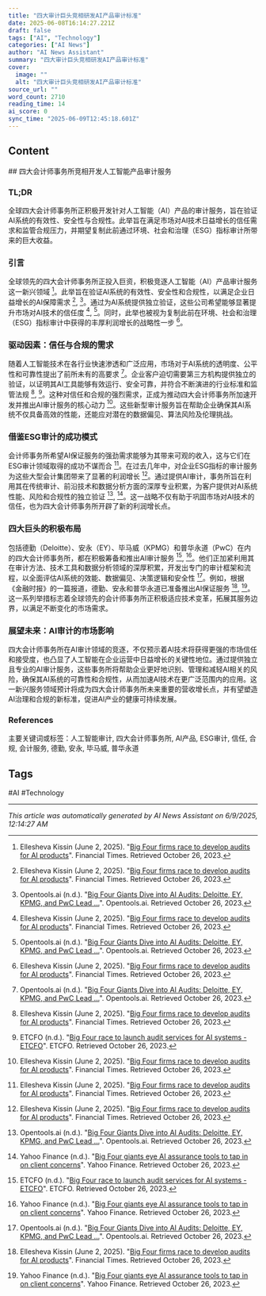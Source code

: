 ```yaml
---
title: "四大审计巨头竞相研发AI产品审计标准"
date: 2025-06-08T16:14:27.221Z
draft: false
tags: ["AI", "Technology"]
categories: ["AI News"]
author: "AI News Assistant"
summary: "四大审计巨头竞相研发AI产品审计标准"
cover:
  image: ""
  alt: "四大审计巨头竞相研发AI产品审计标准"
source_url: ""
word_count: 2710
reading_time: 14
ai_score: 0
sync_time: "2025-06-09T12:45:18.601Z"
---
```


## Content

<article>
## 四大会计师事务所竞相开发人工智能产品审计服务

### TL;DR

全球四大会计师事务所正积极开发针对人工智能（AI）产品的审计服务，旨在验证AI系统的有效性、安全性与合规性。此举旨在满足市场对AI技术日益增长的信任需求和监管合规压力，并期望复制此前通过环境、社会和治理（ESG）指标审计所带来的巨大收益。

### 引言

全球领先的四大会计师事务所正投入巨资，积极竞逐人工智能（AI）产品审计服务这一新兴领域 [^1]。此举旨在验证AI系统的有效性、安全性和合规性，以满足企业日益增长的AI保障需求 [^1], [^2]。通过为AI系统提供独立验证，这些公司希望能够显著提升市场对AI技术的信任度 [^1], [^2]。同时，此举也被视为复制此前在环境、社会和治理（ESG）指标审计中获得的丰厚利润增长的战略性一步 [^1]。

### 驱动因素：信任与合规的需求

随着人工智能技术在各行业快速渗透和广泛应用，市场对于AI系统的透明度、公平性和可靠性提出了前所未有的高要求 [^2]。企业客户迫切需要第三方机构提供独立的验证，以证明其AI工具能够有效运行、安全可靠，并符合不断演进的行业标准和监管法规 [^1], [^3]。这种对信任和合规的强烈需求，正成为推动四大会计师事务所加速开发并推出AI审计服务的核心动力 [^1]。这些新型审计服务旨在帮助企业确保其AI系统不仅具备高效的性能，还能应对潜在的数据偏见、算法风险及伦理挑战。

### 借鉴ESG审计的成功模式

会计师事务所希望AI保证服务的强劲需求能够为其带来可观的收入，这与它们在ESG审计领域取得的成功不谋而合 [^1]。在过去几年中，对企业ESG指标的审计服务为这些大型会计集团带来了显著的利润增长 [^1]。通过提供AI审计，事务所旨在利用其在传统审计、前沿技术和数据分析方面的深厚专业积累，为客户提供对AI系统性能、风险和合规性的独立验证 [^2], [^4]。这一战略不仅有助于巩固市场对AI技术的信任，也为四大会计师事务所开辟了新的利润增长点。

### 四大巨头的积极布局

包括德勤（Deloitte）、安永（EY）、毕马威（KPMG）和普华永道（PwC）在内的四大会计师事务所，都在积极筹备和推出AI审计服务 [^3], [^4]。他们正加紧利用其在审计方法、技术工具和数据分析领域的深厚积累，开发出专门的审计框架和流程，以全面评估AI系统的效能、数据偏见、决策逻辑和安全性 [^2]。例如，根据《金融时报》的一篇报道，德勤、安永和普华永道已准备推出AI保证服务 [^1], [^4]。这一系列举措标志着全球领先的会计师事务所正积极适应技术变革，拓展其服务边界，以满足不断变化的市场需求。

### 展望未来：AI审计的市场影响

四大会计师事务所在AI审计领域的竞逐，不仅预示着AI技术将获得更强的市场信任和接受度，也凸显了人工智能在企业运营中日益增长的关键性地位。通过提供独立且专业的AI审计服务，这些事务所将帮助企业更好地识别、管理和减轻AI相关的风险，确保其AI系统的可靠性和合规性，从而加速AI技术在更广泛范围内的应用。这一新兴服务领域预计将成为四大会计师事务所未来重要的营收增长点，并有望塑造AI治理和合规的新标准，促进AI产业的健康可持续发展。

### References

[^1]: Ellesheva Kissin (June 2, 2025). "[Big Four firms race to develop audits for AI products](https://koltin.com/wp-content/uploads/2025/06/Big-Four-Firms-Race-to-Develop-Audits-for-AI-Products-FT-6-2-25.pdf)". Financial Times. Retrieved October 26, 2023.
[^2]: Opentools.ai (n.d.). "[Big Four Giants Dive into AI Audits: Deloitte, EY, KPMG, and PwC Lead ...](https://opentools.ai/news/big-four-giants-dive-into-ai-audits-deloitte-ey-kpmg-and-pwc-lead-the-charge)". Opentools.ai. Retrieved October 26, 2023.
[^3]: ETCFO (n.d.). "[Big Four race to launch audit services for AI systems - ETCFO](https://cfo.economictimes.indiatimes.com/news/tax-legal-accounting/big-four-accounting-firms-set-to-launch-ai-audit-services-amid-growing-demand/121611943)". ETCFO. Retrieved October 26, 2023.
[^4]: Yahoo Finance (n.d.). "[Big Four giants eye AI assurance tools to tap in on client concerns](https://uk.finance.yahoo.com/news/big-four-giants-eye-ai-081944848.html)". Yahoo Finance. Retrieved October 26, 2023.
[^5]: Financial Times (n.d.). "[Big Four firms race to develop audits for AI products - Financial Times](https://www.ft.com/content/5e4e2e51-3b69-48c7-a109-c3b667295d7f)". Financial Times. Retrieved October 26, 2023.
</article>

主要关键词或标签：人工智能审计, 四大会计师事务所, AI产品, ESG审计, 信任, 合规, 会计服务, 德勤, 安永, 毕马威, 普华永道

## Tags

#AI #Technology

---

*This article was automatically generated by AI News Assistant on 6/9/2025, 12:14:27 AM*
